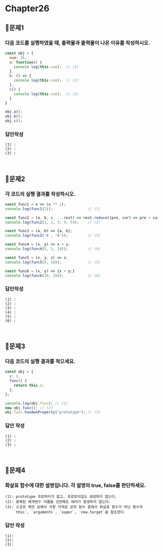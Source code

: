 # Chapter26
## 📌문제1
### 다음 코드를 실행하였을 때, 출력물과 출력물이 나온 이유를 작성하시오.
```js
const obj = {
  num: 26,
  a: function() {
    console.log(this.num);  // (1)
  },
  b: () => {
    console.log(this.num);  // (2)
  },
  c() {
    console.log(this.num);  // (3)
  }
}

obj.a();
obj.b();
obj.c();
```
### 답안작성
```
(1) : 
(2) : 
(3) : 
```

<br>

## 📌문제2
### 각 코드의 실행 결과를 작성하시오.
```js
const func1 = x => (x ** 2);
console.log(func1(2));                // (1)

const func2 = (a, b, c, ...rest) => rest.reduce((pre, cur) => pre + cur, b);
console.log(func2(1, 2, 3, 4, 5));    // (2)

const func3 = (a, b) => {a, b};
console.log(func3('A', 'B'));         // (3)

const func4 = (x, y) => x + y;
console.log(func4(5, 5, 10));         // (4)

const func5 = (x, y, z) => z;
console.log(func5(5, 10));            // (5)

const func6 = (x, y) => {x + y;}
console.log(func6(10, 20));           // (6)
```
### 답안작성
```
(1) : 
(2) : 
(3) : 
(4) : 
(5) : 
(6) : 
```

<br>

## 📌문제3

### 다음 코드의 실행 결과를 적으세요.

```js
const obj = {
  x: 1,
  func() {
    return this.x;
  },
};

console.log(obj.func); // (1)
new obj.func(); // (2)
obj.func.hasOwnProperty("prototype"); // (3)
```

### 답안 작성

```
(1) :
(2) :
(3) :
```

<br>

## 📌문제4

### 화살표 함수에 대한 설명입니다. 각 설명의 true, false를 판단하세요.

```
(1): prototype 프로퍼티가 없고, 프로토타입도 생성하지 않는다.
(2): 중복된 매개변수 이름을 선언해도 에러가 발생하지 않는다.
(3): 스코프 체인 상에서 가장 가까운 상위 함수 중에서 화살표 함수가 아닌 함수의
    `this`, `arguments`, `super`, `new.target`을 참조한다.
```

### 답안 작성

```
(1):
(2):
(3):
```

<br>

